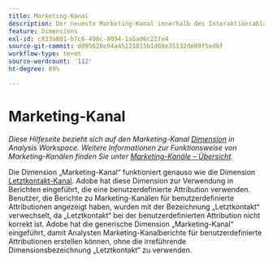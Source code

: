```yaml
---
title: Marketing-Kanal
description: Der neueste Marketing-Kanal innerhalb des Interaktionsablaufs des Besuchers.
feature: Dimensions
exl-id: c833a801-b7c6-498c-8094-1a5ad6c22fe4
source-git-commit: d095628e94a45221815b1d08e35132de09f5ed8f
workflow-type: tm+mt
source-wordcount: '112'
ht-degree: 89%

---
```


# Marketing-Kanal

*Diese Hilfeseite bezieht sich auf den Marketing-Kanal [Dimension](overview.md) in Analysis Workspace. Weitere Informationen zur Funktionsweise von Marketing-Kanälen finden Sie unter [Marketing-Kanäle – Übersicht](../c-marketing-channels/c-getting-started-mchannel.md).*

Die Dimension „Marketing-Kanal“ funktioniert genauso wie die Dimension [Letztkontakt-Kanal](last-touch-channel.md). Adobe hat diese Dimension zur Verwendung in Berichten eingeführt, die eine benutzerdefinierte Attribution verwenden. Benutzer, die Berichte zu Marketing-Kanälen für benutzerdefinierte Attributionen angezeigt haben, wurden mit der Bezeichnung „Letztkontakt“ verwechselt, da „Letztkontakt“ bei der benutzerdefinierten Attribution nicht korrekt ist. Adobe hat die generische Dimension „Marketing-Kanal“ eingeführt, damit Analysten Marketing-Kanalberichte für benutzerdefinierte Attributionen erstellen können, ohne die irreführende Dimensionsbezeichnung „Letztkontakt“ zu verwenden.
